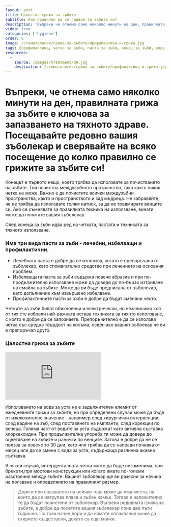 ```yaml
---
layout: post
title: Цялостна грижа за зъбите
subtitle: Как правилно да се грижим за зъбите си?
description: 'Въпреки че отнема само няколко минути на ден, правилната грижа за зъбите е ключова за запазването на тяхното здраве. Посещавайте редовно вашия зъболекар и сверявайте на всяко посещение до колко правилно се грижите за зъбите си!'
video: true
categories: ['hygiene']
order: 6
image: /стоматология/грижа-за-зъбите/профилактика-и-грижа.jpg
tags: [профилактика, четка за зъби, паста за зъби, конец за зъби, вода за уста]
resources:
  -
    source: /images/treatment/09.jpg
    destination: /стоматология/грижа-за-зъбите/профилактика-и-грижа.jpg
---
```

# Въпреки, че отнема само няколко минути на ден, правилната грижа за зъбите е ключова за запазването на тяхното здраве. Посещавайте редовно вашия зъболекар и сверявайте на всяко посещение до колко правилно се грижите за зъбите си!

Конецът е първото нещо, което трябва да използвате за почистването на зъбите. Той почиства междузъбното протранство, така както никоя четка не може. Важно е да почистите всички мeждузъбни пространства, както и пространството и зад мъдреца. Не забравяйте, че не трябва да използвате голям натиск, за да не травмирате венците си. Ако се съмнявате за правилната техника на използване, винаги може да попитате вашия зъболекар. 

След конеца за зъби идва ред на четката, пастата и техниката за тяхното използване.

### Има три вида пасти за зъби - лечебни, избелващи и профилактични.
- Лечебната паста е добре да се използва, когато е препоръчана от зъболекар, като спомагателно средство при лечението на основния проблем. 
- Избелващата паста за зъби съдържа повече абразив и при по-продължително използване може да доведе до по-бързо изтриване на емайла на зъбите. Може да ви бъде предписана от зъболекар, като допълнение към извършено избелване.
- Профилактичните пасти за зъби е добре да бъдат сменяни често.

Четките за зъби биват обикновени и електречески, но независимо коя от тях сте избрали най-важната остава техниката за тяхнто използване, с която е добре да се запознаете. Препоръчително е да се използва четка със средна твърдост на косъма, освен ако вашият зъбоекар не ви е препоръчал друго.

### Цалостна грижа за зъбите

<iframe class="video" src="http://www.youtube.com/embed/vQkyXgdQAeU?rel=0" frameborder="0" allowfullscreen></iframe>

Използването на вода за уста не е задължителен елемнт от ежедневните грижи за зъбите, но при определени случаи може да бъде от изключително значение - например след хирургични интервенции, след вадене на зъб, след поставянето на импланти, след корекции по венеца. Голяма част от водите за уста съдържат като активна съставка хлорхексидин. При продължителна упореба тя може да доведе до оцветяване на зъбите и ранички по венците. Затова е добре да не се ползва за повече то 30 дни, като или трябва да се направи почивка от месец или да се смени с вода за уста, съдържаща различна акивна съставка.

В някой случай, интерденталната четка може да бъде незаменима, при брекети,при мостови конструкции или когато имате по-големи разстояния между зъбите. Вашият зъболекар ще ви разясни за начина на ползване и определянето на правилният размер.

> Дори и при спазването на всичко това може да има места, на които да се натрупва плака и зъбен камък. Тогава е наложително те да бъдат почистени от зъболекар. Въпреки редовната грижа за зъбите, е добре да посетите вашия зъболекар поне два пъти годишно. По този начин дори и да нямате оплаквания може да откриете съществени, докато са още малки.
